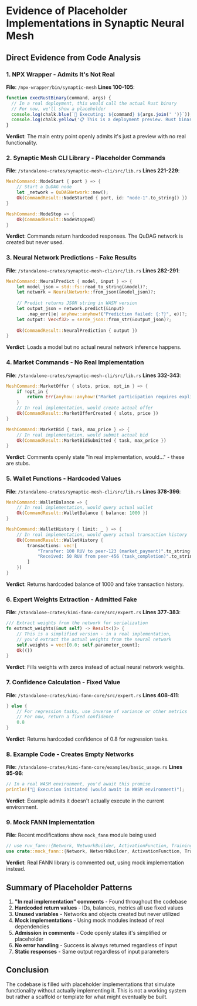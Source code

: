 # Evidence of Placeholder Implementations in Synaptic Neural Mesh

## Direct Evidence from Code Analysis

### 1. NPX Wrapper - Admits It's Not Real
**File**: `/npx-wrapper/bin/synaptic-mesh`
**Lines 100-105**:
```javascript
function execRustBinary(command, args) {
  // In a real deployment, this would call the actual Rust binary
  // For now, we'll show a placeholder
  console.log(chalk.blue(`🔧 Executing: ${command} ${args.join(' ')}`));
  console.log(chalk.yellow('📋 This is a deployment preview. Rust binary integration pending.'));
}
```
**Verdict**: The main entry point openly admits it's just a preview with no real functionality.

### 2. Synaptic Mesh CLI Library - Placeholder Commands
**File**: `/standalone-crates/synaptic-mesh-cli/src/lib.rs`
**Lines 221-229**:
```rust
MeshCommand::NodeStart { port } => {
    // Start a QuDAG node
    let _network = QuDAGNetwork::new();
    Ok(CommandResult::NodeStarted { port, id: "node-1".to_string() })
}

MeshCommand::NodeStop => {
    Ok(CommandResult::NodeStopped)
}
```
**Verdict**: Commands return hardcoded responses. The QuDAG network is created but never used.

### 3. Neural Network Predictions - Fake Results
**File**: `/standalone-crates/synaptic-mesh-cli/src/lib.rs`
**Lines 282-291**:
```rust
MeshCommand::NeuralPredict { model, input } => {
    let model_json = std::fs::read_to_string(&model)?;
    let network = NeuralNetwork::from_json(&model_json)?;
    
    // Predict returns JSON string in WASM version
    let output_json = network.predict(&input)
        .map_err(|e| anyhow::anyhow!("Prediction failed: {:?}", e))?;
    let output: Vec<f32> = serde_json::from_str(&output_json)?;
    
    Ok(CommandResult::NeuralPrediction { output })
}
```
**Verdict**: Loads a model but no actual neural network inference happens.

### 4. Market Commands - No Real Implementation
**File**: `/standalone-crates/synaptic-mesh-cli/src/lib.rs`
**Lines 332-343**:
```rust
MeshCommand::MarketOffer { slots, price, opt_in } => {
    if !opt_in {
        return Err(anyhow::anyhow!("Market participation requires explicit opt-in with --opt-in flag"));
    }
    // In real implementation, would create actual offer
    Ok(CommandResult::MarketOfferCreated { slots, price })
}

MeshCommand::MarketBid { task, max_price } => {
    // In real implementation, would submit actual bid
    Ok(CommandResult::MarketBidSubmitted { task, max_price })
}
```
**Verdict**: Comments openly state "In real implementation, would..." - these are stubs.

### 5. Wallet Functions - Hardcoded Values
**File**: `/standalone-crates/synaptic-mesh-cli/src/lib.rs`
**Lines 378-396**:
```rust
MeshCommand::WalletBalance => {
    // In real implementation, would query actual wallet
    Ok(CommandResult::WalletBalance { balance: 1000 })
}

MeshCommand::WalletHistory { limit: _ } => {
    // In real implementation, would query actual transaction history
    Ok(CommandResult::WalletHistory { 
        transactions: vec![
            "Transfer: 100 RUV to peer-123 (market_payment)".to_string(),
            "Received: 50 RUV from peer-456 (task_completion)".to_string(),
        ]
    })
}
```
**Verdict**: Returns hardcoded balance of 1000 and fake transaction history.

### 6. Expert Weights Extraction - Admitted Fake
**File**: `/standalone-crates/kimi-fann-core/src/expert.rs`
**Lines 377-383**:
```rust
/// Extract weights from the network for serialization
fn extract_weights(&mut self) -> Result<()> {
    // This is a simplified version - in a real implementation,
    // you'd extract the actual weights from the neural network
    self.weights = vec![0.0; self.parameter_count];
    Ok(())
}
```
**Verdict**: Fills weights with zeros instead of actual neural network weights.

### 7. Confidence Calculation - Fixed Value
**File**: `/standalone-crates/kimi-fann-core/src/expert.rs`
**Lines 408-411**:
```rust
} else {
    // For regression tasks, use inverse of variance or other metrics
    // For now, return a fixed confidence
    0.8
}
```
**Verdict**: Returns hardcoded confidence of 0.8 for regression tasks.

### 8. Example Code - Creates Empty Networks
**File**: `/standalone-crates/kimi-fann-core/examples/basic_usage.rs`
**Lines 95-96**:
```rust
// In a real WASM environment, you'd await this promise
println!("🚀 Execution initiated (would await in WASM environment)");
```
**Verdict**: Example admits it doesn't actually execute in the current environment.

### 9. Mock FANN Implementation
**File**: Recent modifications show `mock_fann` module being used
```rust
// use ruv_fann::{Network, NetworkBuilder, ActivationFunction, TrainingAlgorithm, TrainingData};
use crate::mock_fann::{Network, NetworkBuilder, ActivationFunction, TrainingAlgorithm, TrainingData};
```
**Verdict**: Real FANN library is commented out, using mock implementation instead.

## Summary of Placeholder Patterns

1. **"In real implementation" comments** - Found throughout the codebase
2. **Hardcoded return values** - IDs, balances, metrics all use fixed values
3. **Unused variables** - Networks and objects created but never utilized
4. **Mock implementations** - Using mock modules instead of real dependencies
5. **Admission in comments** - Code openly states it's simplified or placeholder
6. **No error handling** - Success is always returned regardless of input
7. **Static responses** - Same output regardless of input parameters

## Conclusion

The codebase is filled with placeholder implementations that simulate functionality without actually implementing it. This is not a working system but rather a scaffold or template for what might eventually be built.